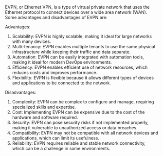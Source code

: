 EVPN, or Ethernet VPN, is a type of virtual private network that uses the Ethernet protocol to connect devices over a wide area network (WAN). Some advantages and disadvantages of EVPN are:

Advantages:
1. Scalability: EVPN is highly scalable, making it ideal for large networks with many devices.
2. Multi-tenancy: EVPN enables multiple tenants to use the same physical infrastructure while keeping their traffic and data separate.
3. Automation: EVPN can be easily integrated with automation tools, making it ideal for modern DevOps environments.
4. Efficiency: EVPN enables efficient use of network resources, which reduces costs and improves performance.
5. Flexibility: EVPN is flexible because it allows different types of devices and applications to be connected to the network.

Disadvantages:
1. Complexity: EVPN can be complex to configure and manage, requiring specialized skills and expertise.
2. Cost: Implementing EVPN can be expensive due to the cost of the hardware and software required.
3. Security: EVPN can pose security risks if not implemented properly, making it vulnerable to unauthorized access or data breaches.
4. Compatibility: EVPN may not be compatible with all network devices and applications, which can limit its usefulness.
5. Reliability: EVPN requires reliable and stable network connectivity, which can be a challenge in some environments.
